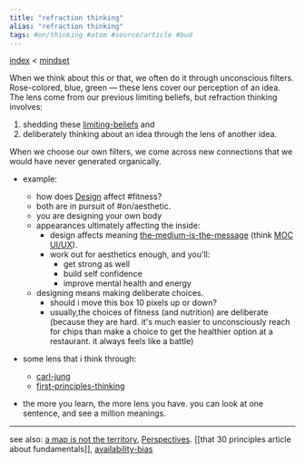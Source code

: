 ```yaml
---
title: "refraction thinking"
alias: "refraction thinking"
tags: #on/thinking #atom #source/article #bud
---
```


[index](/.md) < [mindset](1-mindset.md)

When we think about this or that, we often do it through unconscious filters. Rose-colored, blue, green — these lens cover our perception of an idea. The lens come from our previous limiting beliefs, but refraction thinking involves:
1. shedding these [limiting-beliefs](limiting-beliefs) and 
2. deliberately thinking about an idea through the lens of another idea. 

When we choose our own filters, we come across new connections that we would have never generated organically. 

- example:
	- how does [Design](Design) affect #fitness?
	- both are in pursuit of #on/aesthetic.
	- you are designing your own body
	- appearances ultimately affecting the inside:
		- design affects meaning [the-medium-is-the-message](the-medium-is-the-message) (think [MOC UI/UX](MOC%20UI/UX)).
		- work out for aesthetics enough, and you'll:
			- get strong as well
			- build self confidence
			- improve mental health and energy
	- designing means making deliberate choices.
		- should i move this box 10 pixels up or down?
		- usually,the choices of fitness (and nutrition) are deliberate (because they are hard. it's much easier to unconsciously reach for chips than make a choice to get the healthier option at a restaurant. it always feels like a battle)
- some lens that i think through:
	- [carl-jung](carl-jung.md)
	- [first-principles-thinking](first-principles-thinking.md)


- the more you learn, the more lens you have. you can look at one sentence, and see a million meanings. 

-----
see also: [a map is not the territory](map-territory-relation.md), [Perspectives](Perspectives). [[that 30 principles article about fundamentals]], [availability-bias](availability-bias.md)